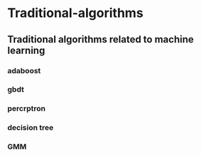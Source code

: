 # Traditional-algorithms
## Traditional algorithms related to machine learning
### adaboost
### gbdt
### percrptron
### decision tree
### GMM

